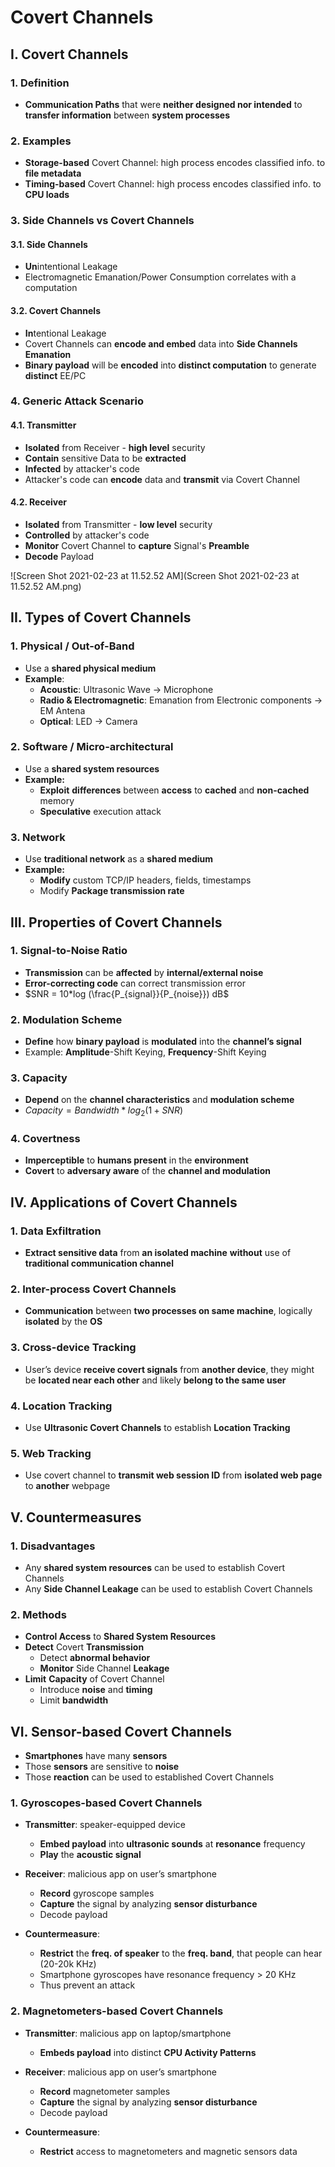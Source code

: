 # Covert Channels

## I. Covert Channels

### 1. Definition

- **Communication Paths** that were **neither designed nor intended** to **transfer information** between **system processes**

### 2. Examples

- **Storage-based** Covert Channel: high process encodes classified info. to **file metadata**
- **Timing-based** Covert Channel: high process encodes classified info. to **CPU loads**

### 3. Side Channels vs Covert Channels

#### 3.1. Side Channels

- **Un**intentional Leakage
- Electromagnetic Emanation/Power Consumption correlates with a computation

#### 3.2. Covert Channels

- **In**tentional Leakage
- Covert Channels can **encode and embed** data into **Side Channels Emanation**
- **Binary payload** will be **encoded** into **distinct computation** to generate **distinct** EE/PC

### 4. Generic Attack Scenario

#### 4.1. Transmitter

- **Isolated** from Receiver - **high level** security
- **Contain** sensitive Data to be **extracted**
- **Infected** by attacker's code
- Attacker's code can **encode** data and **transmit** via Covert Channel

#### 4.2. Receiver

- **Isolated** from Transmitter - **low level** security
- **Controlled** by attacker's code
- **Monitor** Covert Channel to **capture** Signal's **Preamble**
- **Decode** Payload

![Screen Shot 2021-02-23 at 11.52.52 AM](Screen Shot 2021-02-23 at 11.52.52 AM.png)

## II. Types of Covert Channels

### 1. Physical / Out-of-Band

- Use a **shared physical medium**
- **Example**:
  - **Acoustic**: Ultrasonic Wave $\rightarrow$ Microphone
  - **Radio & Electromagnetic**: Emanation from Electronic components $\rightarrow$ EM Antena
  - **Optical**: LED $\rightarrow$ Camera

### 2. Software / Micro-architectural

- Use a **shared system resources**
- **Example:**
  - **Exploit** **differences** between **access** to **cached** and **non-cached** memory
  - **Speculative** execution attack

### 3. Network

- Use **traditional network** as a **shared medium**
- **Example:**
  - **Modify** custom TCP/IP headers, fields, timestamps
  - Modify **Package transmission rate**

## III. Properties of Covert Channels

### 1. Signal-to-Noise Ratio

- **Transmission** can be **affected** by **internal/external noise**
- **Error-correcting code** can correct transmission error
- $SNR = 10*log (\frac{P_{signal}}{P_{noise}}) dB$

### 2. Modulation Scheme

- **Define** how **binary payload** is **modulated** into the **channel’s signal**
- Example: **Amplitude**-Shift Keying, **Frequency**-Shift Keying

### 3. Capacity

- **Depend** on the **channel characteristics** and **modulation scheme**
- $Capacity = Bandwidth * log_2(1 + SNR)$

### 4. Covertness

- **Imperceptible** to **humans present** in the **environment**
- **Covert** to **adversary aware** of the **channel and modulation**

## IV. Applications of Covert Channels

### 1. Data Exfiltration

- **Extract sensitive data** from **an isolated machine** **without** use of **traditional communication channel**

### 2. Inter-process Covert Channels

- **Communication** between **two processes on same machine**, logically **isolated** by the **OS**

### 3. Cross-device Tracking

- User’s device **receive covert signals** from **another device**, they might be **located near each other** and likely **belong to the same user**

### 4. Location Tracking

- Use **Ultrasonic Covert Channels** to establish **Location Tracking**

### 5. Web Tracking

- Use covert channel to **transmit web session ID** from **isolated web page** to **another** webpage

## V. Countermeasures

### 1. Disadvantages

- Any **shared system resources** can be used to establish Covert Channels
- Any **Side Channel Leakage** can be used to establish Covert Channels

### 2. Methods

- **Control Access** to **Shared System Resources**
- **Detect** Covert **Transmission**
  - Detect **abnormal behavior**
  - **Monitor** Side Channel **Leakage**
- **Limit** **Capacity** of Covert Channel
  - Introduce **noise** and **timing**
  - Limit **bandwidth**

## VI. Sensor-based Covert Channels

- **Smartphones** have many **sensors**
- Those **sensors** are sensitive to **noise**
- Those **reaction** can be used to established Covert Channels

### 1. Gyroscopes-based Covert Channels

- **Transmitter**: speaker-equipped device
  - **Embed payload** into **ultrasonic sounds** at **resonance** frequency
  - **Play** the **acoustic signal**

- **Receiver**: malicious app on user’s smartphone
  - **Record** gyroscope samples
  - **Capture** the signal by analyzing **sensor disturbance**
  - Decode payload
- **Countermeasure**:
  - **Restrict** the **freq. of speaker** to the **freq. band**, that people can hear (20-20k KHz)
  - Smartphone gyroscopes have resonance frequency > 20 KHz
  - Thus prevent an attack

### 2. Magnetometers-based Covert Channels

- **Transmitter**: malicious app on laptop/smartphone
  - **Embeds payload** into distinct **CPU Activity Patterns**

- **Receiver**: malicious app on user’s smartphone
  - **Record** magnetometer samples
  - **Capture** the signal by analyzing **sensor disturbance**
  - Decode payload
- **Countermeasure**:
  - **Restrict** access to magnetometers and magnetic sensors data



